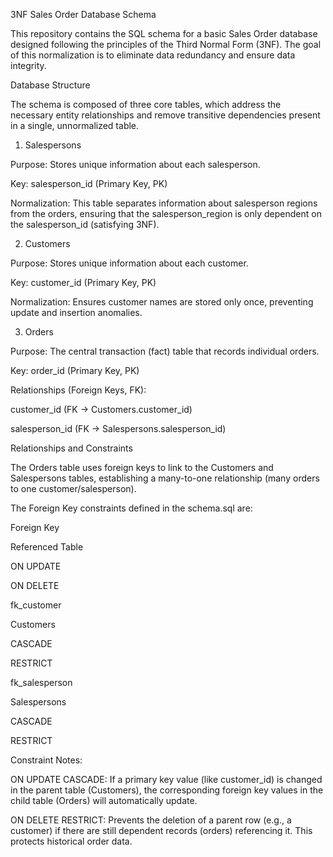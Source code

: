 3NF Sales Order Database Schema

This repository contains the SQL schema for a basic Sales Order database designed following the principles of the Third Normal Form (3NF). The goal of this normalization is to eliminate data redundancy and ensure data integrity.

Database Structure

The schema is composed of three core tables, which address the necessary entity relationships and remove transitive dependencies present in a single, unnormalized table.

1. Salespersons

Purpose: Stores unique information about each salesperson.

Key: salesperson_id (Primary Key, PK)

Normalization: This table separates information about salesperson regions from the orders, ensuring that the salesperson_region is only dependent on the salesperson_id (satisfying 3NF).

2. Customers

Purpose: Stores unique information about each customer.

Key: customer_id (Primary Key, PK)

Normalization: Ensures customer names are stored only once, preventing update and insertion anomalies.

3. Orders

Purpose: The central transaction (fact) table that records individual orders.

Key: order_id (Primary Key, PK)

Relationships (Foreign Keys, FK):

customer_id (FK $\rightarrow$ Customers.customer_id)

salesperson_id (FK $\rightarrow$ Salespersons.salesperson_id)

Relationships and Constraints

The Orders table uses foreign keys to link to the Customers and Salespersons tables, establishing a many-to-one relationship (many orders to one customer/salesperson).

The Foreign Key constraints defined in the schema.sql are:

Foreign Key

Referenced Table

ON UPDATE

ON DELETE

fk_customer

Customers

CASCADE

RESTRICT

fk_salesperson

Salespersons

CASCADE

RESTRICT

Constraint Notes:

ON UPDATE CASCADE: If a primary key value (like customer_id) is changed in the parent table (Customers), the corresponding foreign key values in the child table (Orders) will automatically update.

ON DELETE RESTRICT: Prevents the deletion of a parent row (e.g., a customer) if there are still dependent records (orders) referencing it. This protects historical order data.
